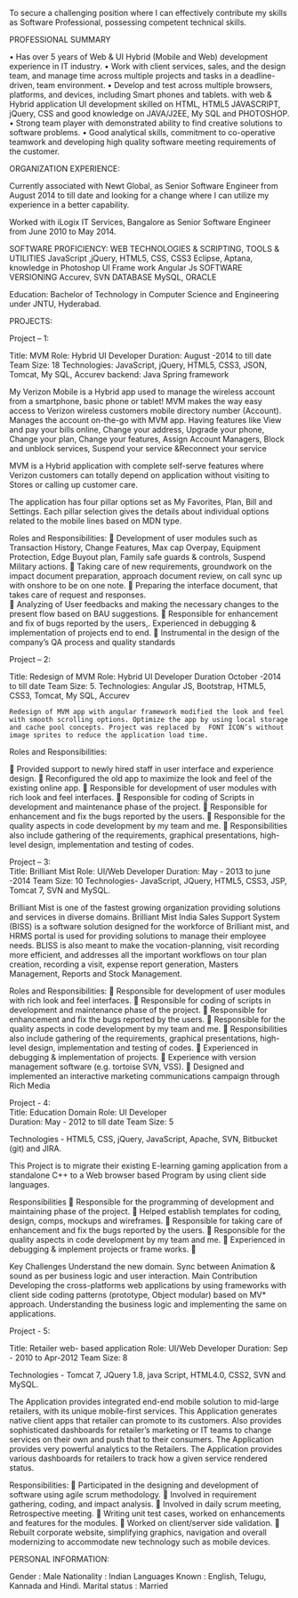 To secure a challenging position where I can effectively contribute my skills as Software Professional, possessing competent technical skills.

PROFESSIONAL SUMMARY

•	Has over 5 years of Web & UI Hybrid (Mobile and Web) development experience in IT industry.
•	Work with client services, sales, and the design team, and manage time across multiple projects and tasks in a deadline-driven, team environment.
•	Develop and test across multiple browsers, platforms, and devices, including Smart phones and tablets.
with web & Hybrid application UI development  skilled on HTML, HTML5 JAVASCRIPT, jQuery, CSS and good knowledge on JAVA/J2EE, My SQL and PHOTOSHOP.
•	Strong team player with demonstrated ability to find creative solutions to software problems.
•	Good analytical skills, commitment to co-operative teamwork and developing high quality software meeting requirements of the customer.

ORGANIZATION EXPERIENCE:

Currently associated with Newt Global, as Senior Software Engineer from August 2014 to till date and looking for a change where I can utilize my experience in a better capability.

Worked with iLogix IT Services, Bangalore as Senior Software Engineer from June 2010 to May 2014.

SOFTWARE PROFICIENCY:
WEB TECHNOLOGIES & SCRIPTING, TOOLS & UTILITIES	JavaScript ,jQuery, HTML5, CSS, CSS3
Eclipse, Aptana, knowledge in Photoshop
UI Frame work	Angular Js
SOFTWARE VERSIONING	Accurev, SVN
DATABASE	MySQL, ORACLE

Education:
Bachelor of Technology in Computer Science and Engineering under JNTU, Hyderabad.

PROJECTS:

Project – 1:

Title: 				MVM
Role:				Hybrid UI Developer
Duration: 		August -2014 to till date
Team Size:		18
Technologies: JavaScript, jQuery, HTML5, CSS3, JSON, Tomcat, My SQL, Accurev backend: Java Spring framework
 
My Verizon Mobile is a Hybrid app used to manage the wireless account from a smartphone, basic phone or tablet! MVM makes the way easy access to Verizon wireless customers mobile directory number (Account). 
Manages the account on-the-go with MVM app. Having features like View and pay your bills online, Change your address, Upgrade your phone,  Change your plan, Change your features, Assign Account Managers, Block and unblock services, Suspend your service &Reconnect your service

MVM is a Hybrid application with complete self-serve features where Verizon customers can totally depend on application without visiting to Stores or calling up customer care.

The application has four pillar options set as My Favorites, Plan, Bill and Settings. Each pillar selection gives the details about individual options related to the mobile lines based on MDN type.

Roles and Responsibilities:
	Development of user modules such as Transaction History, Change Features, Max cap Overpay, Equipment Protection, Edge Buyout plan, Family safe guards & controls, Suspend Military actions.
	Taking care of new requirements, groundwork on the impact document preparation, approach document review, on call sync up with onshore to be on one note.
	Preparing the interface document, that takes care of request and responses.  
	Analyzing of User feedbacks and making the necessary changes to the present flow based on BAU suggestions.
	Responsible for enhancement and fix of  bugs reported by the users,. Experienced in debugging & implementation of projects end to end.
	Instrumental in the design of the company’s QA process and quality standards

Project – 2: 

Title: 				Redesign of MVM
Role:				Hybrid UI Developer
Duration 		October -2014 to till date
Team Size:		5.
Technologies: Angular JS, Bootstrap, HTML5, CSS3, Tomcat, My SQL, Accurev 

	Redesign of MVM app with angular framework modified the look and feel with smooth scrolling options. Optimize the app by using local storage and cache pool concepts. Project was replaced by  FONT ICON’s without image sprites to reduce the application load time.

Roles and Responsibilities:
 
	Provided support to newly hired staff in user interface and experience design.
	Reconfigured the old app to maximize the look and feel of the existing online app.
	Responsible for development of user modules with rich look and feel interfaces.
	Responsible  for coding of Scripts in development and maintenance phase of the project.
	Responsible for enhancement and fix the bugs reported by the users.
	Responsible for the quality aspects in code development by my team and me.
	Responsibilities also include gathering of the requirements, graphical presentations, high-level design, implementation and testing of codes.

Project – 3: 		
Title:	Brilliant Mist
Role:	UI/Web Developer
Duration:	May - 2013 to june -2014
Team Size:	10
Technologies-	JavaScript, JQuery, HTML5, CSS3,  JSP, Tomcat 7, SVN and MySQL.

Brilliant Mist is one of the fastest growing organization providing solutions and services in diverse domains.  Brilliant Mist India Sales Support System (BISS) is a software solution designed for the workforce of Brilliant mist, and HRMS portal is used for providing solutions to manage their employee needs. BLISS is also meant to make the vocation-planning, visit recording more efficient, and addresses all the important workflows on tour plan creation, recording a visit, expense report generation, Masters Management, Reports and Stock Management.  

Roles and Responsibilities:
	Responsible for development of user modules with rich look and feel interfaces.
	Responsible for coding of scripts in development and maintenance phase of the project.
	Responsible for enhancement and fix the bugs reported by the users.
	Responsible for the quality aspects in code development by my team and me.
	Responsibilities also include gathering of the requirements, graphical presentations, high-level design, implementation and testing of codes.
	Experienced in debugging & implementation of projects.
	Experience with version management software (e.g. tortoise SVN, VSS).
	Designed and implemented an interactive marketing communications campaign through Rich Media

Project - 4: 	 
Title: 	Education Domain
Role: 	UI Developer  
Duration: 	May - 2012 to till date
Team Size:            	5

Technologies - HTML5, CSS, jQuery,  JavaScript, Apache, SVN, Bitbucket (git) and JIRA. 

This Project is to migrate their existing E-learning gaming application from a standalone C++ to a Web browser based Program by using client side languages.

Responsibilities 
	Responsible for the programming of development and maintaining phase of the project.
	Helped establish templates for coding, design, comps, mockups and wireframes.
	Responsible for taking care of enhancement and fix the bugs reported by the users. 
	Responsible for the quality aspects in code development by my team and me.
	Experienced in debugging & implement projects or frame works.
	

Key Challenges 
Understand the new domain. Sync between Animation & sound as per business logic and user interaction.
Main Contribution 
Developing the cross-platforms web applications by using frameworks with client side coding patterns (prototype, Object modular) based on MV* approach.
Understanding the business logic and implementing the same on applications.    

Project - 5: 
	
Title:	Retailer web- based application
Role:	UI/Web Developer
Duration:	Sep - 2010 to Apr-2012
Team Size:	8

Technologies - Tomcat 7, JQuery 1.8, java Script, HTML4.0, CSS2, SVN and MySQL.

The Application provides integrated end-end mobile solution to mid-large retailers, with its unique mobile-first services. This Application generates native client apps that retailer can promote to its customers. Also provides sophisticated dashboards for retailer’s marketing or IT teams to change services on their own and push that to their consumers. The Application provides very powerful analytics to the Retailers.
The Application provides various dashboards for retailers to track how a given service rendered status.

Responsibilities:
	Participated in the designing and development of software using  agile scrum methodology.
	Involved in requirement gathering, coding, and impact analysis.
	Involved in daily scrum meeting, Retrospective meeting.
	Writing unit test cases, worked on enhancements and features for the modules.
	Worked on client/server side validation.
	Rebuilt corporate website, simplifying graphics, navigation and overall modernizing to accommodate new technology such as mobile devices.

PERSONAL INFORMATION:

Gender		: Male
Nationality		: Indian
Languages Known	: English, Telugu, Kannada and Hindi.
Marital status	: Married

